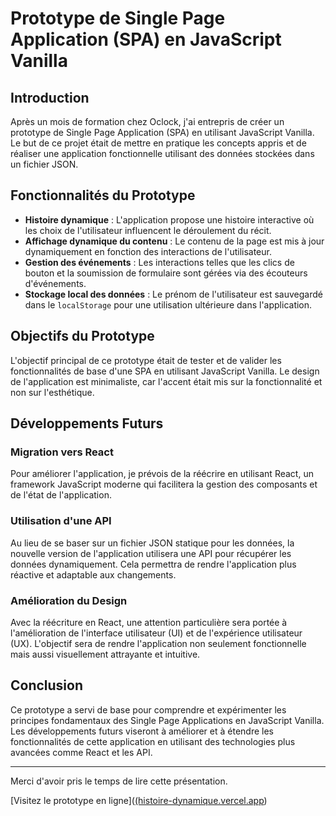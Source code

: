 # Prototype de Single Page Application (SPA) en JavaScript Vanilla

## Introduction

Après un mois de formation chez Oclock, j'ai entrepris de créer un prototype de Single Page Application (SPA) en utilisant JavaScript Vanilla. Le but de ce projet était de mettre en pratique les concepts appris et de réaliser une application fonctionnelle utilisant des données stockées dans un fichier JSON.

## Fonctionnalités du Prototype

- **Histoire dynamique** : L'application propose une histoire interactive où les choix de l'utilisateur influencent le déroulement du récit.
- **Affichage dynamique du contenu** : Le contenu de la page est mis à jour dynamiquement en fonction des interactions de l'utilisateur.
- **Gestion des événements** : Les interactions telles que les clics de bouton et la soumission de formulaire sont gérées via des écouteurs d'événements.
- **Stockage local des données** : Le prénom de l'utilisateur est sauvegardé dans le `localStorage` pour une utilisation ultérieure dans l'application.

## Objectifs du Prototype

L'objectif principal de ce prototype était de tester et de valider les fonctionnalités de base d'une SPA en utilisant JavaScript Vanilla. Le design de l'application est minimaliste, car l'accent était mis sur la fonctionnalité et non sur l'esthétique.

## Développements Futurs

### Migration vers React

Pour améliorer l'application, je prévois de la réécrire en utilisant React, un framework JavaScript moderne qui facilitera la gestion des composants et de l'état de l'application. 

### Utilisation d'une API

Au lieu de se baser sur un fichier JSON statique pour les données, la nouvelle version de l'application utilisera une API pour récupérer les données dynamiquement. Cela permettra de rendre l'application plus réactive et adaptable aux changements.

### Amélioration du Design

Avec la réécriture en React, une attention particulière sera portée à l'amélioration de l'interface utilisateur (UI) et de l'expérience utilisateur (UX). L'objectif sera de rendre l'application non seulement fonctionnelle mais aussi visuellement attrayante et intuitive.

## Conclusion

Ce prototype a servi de base pour comprendre et expérimenter les principes fondamentaux des Single Page Applications en JavaScript Vanilla. Les développements futurs viseront à améliorer et à étendre les fonctionnalités de cette application en utilisant des technologies plus avancées comme React et les API.

---

Merci d'avoir pris le temps de lire cette présentation.

[Visitez le prototype en ligne]([(histoire-dynamique.vercel.app](https://histoire-dynamique.vercel.app))
